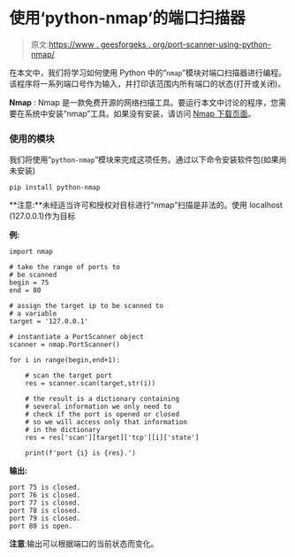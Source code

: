 # 使用‘python-nmap’的端口扫描器

> 原文:[https://www . geesforgeks . org/port-scanner-using-python-nmap/](https://www.geeksforgeeks.org/port-scanner-using-python-nmap/)

在本文中，我们将学习如何使用 Python 中的“`nmap`”模块对端口扫描器进行编程。该程序将一系列端口号作为输入，并打印该范围内所有端口的状态(打开或关闭)。

**Nmap** : Nmap 是一款免费开源的网络扫描工具。要运行本文中讨论的程序，您需要在系统中安装“nmap”工具。如果没有安装，请访问 [Nmap 下载页面](https://nmap.org/download.html)。

### 使用的模块

我们将使用“`python-nmap`”模块来完成这项任务。通过以下命令安装软件包(如果尚未安装)

```
pip install python-nmap

```

**注意:**未经适当许可和授权对目标进行“nmap”扫描是非法的。使用 localhost (127.0.0.1)作为目标

**例:**

```
import nmap

# take the range of ports to 
# be scanned
begin = 75
end = 80

# assign the target ip to be scanned to
# a variable
target = '127.0.0.1'

# instantiate a PortScanner object
scanner = nmap.PortScanner()

for i in range(begin,end+1):

    # scan the target port
    res = scanner.scan(target,str(i))

    # the result is a dictionary containing 
    # several information we only need to
    # check if the port is opened or closed
    # so we will access only that information 
    # in the dictionary
    res = res['scan'][target]['tcp'][i]['state']

    print(f'port {i} is {res}.')
```

**输出:**

```
port 75 is closed.
port 76 is closed.
port 77 is closed.
port 78 is closed.
port 79 is closed.
port 80 is open.

```

**注意**:输出可以根据端口的当前状态而变化。